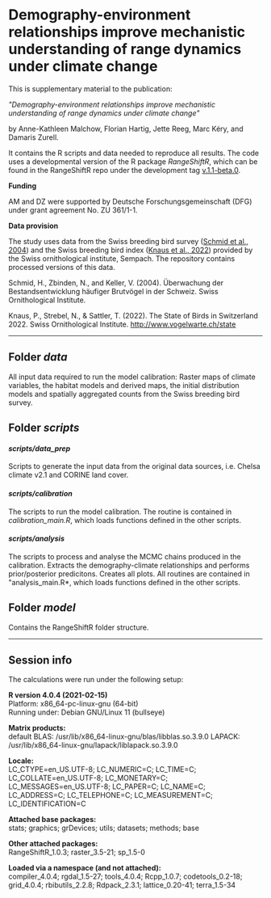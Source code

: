 # Demography-environment relationships improve mechanistic understanding of range dynamics under climate change

This is supplementary material to the publication:

*"Demography-environment relationships improve mechanistic understanding of range dynamics under climate change"*

by Anne-Kathleen Malchow, Florian Hartig, Jette Reeg, Marc Kéry, and Damaris Zurell.

It contains the R scripts and data needed to reproduce all results. The code uses a developmental version of the R package *RangeShiftR*, which can be found in the RangeShiftR repo under the development tag [v.1.1-beta.0](https://github.com/RangeShifter/RangeShiftR-package/releases/tag/v.1.1-beta.0).


**Funding**

AM and DZ were supported by Deutsche Forschungsgemeinschaft (DFG) under grant agreement No. ZU 361/1-1.


**Data provision**

The study uses data from the Swiss breeding bird survey ([Schmid et al., 2004](#1)) and the Swiss breeding bird index ([Knaus et al., 2022](#2)) provided by the Swiss ornithological institute, Sempach.
The repository contains processed versions of this data.

<a id="1"></a>
Schmid, H., Zbinden, N., and Keller, V. (2004). Überwachung der Bestandsentwicklung häufiger Brutvögel in der Schweiz. Swiss Ornithological Institute.

<a id="2"></a>
Knaus, P., Strebel, N., & Sattler, T. (2022). The State of Birds in Switzerland 2022. Swiss Ornithological Institute. http://www.vogelwarte.ch/state

---

## Folder *data*

All input data required to run the model calibration: Raster maps of climate variables, the habitat models and derived maps, the initial distribution models and spatially aggregated counts from the Swiss breeding bird survey.


## Folder *scripts*

#### *scripts/data_prep*

Scripts to generate the input data from the original data sources, i.e. Chelsa climate v2.1 and CORINE land cover.

#### *scripts/calibration*

The scripts to run the model calibration. The routine is contained in *calibration_main.R*, which loads functions defined in the other scripts.

#### *scripts/analysis*

The scripts to process and analyse the MCMC chains produced in the calibration. Extracts the demography-climate relationships and performs prior/posterior predicitons. Creates all plots. All routines are contained in "analysis_main.R*, which loads functions defined in the other scripts.

## Folder *model*

Contains the RangeShiftR folder structure.

---

## Session info

The calculations were run under the following setup:

**R version 4.0.4 (2021-02-15)**  
Platform: x86_64-pc-linux-gnu (64-bit)  
Running under: Debian GNU/Linux 11 (bullseye)  

**Matrix products:**  
default
BLAS:   /usr/lib/x86_64-linux-gnu/blas/libblas.so.3.9.0
LAPACK: /usr/lib/x86_64-linux-gnu/lapack/liblapack.so.3.9.0

**Locale:**  
 LC_CTYPE=en_US.UTF-8; LC_NUMERIC=C; LC_TIME=C; LC_COLLATE=en_US.UTF-8; LC_MONETARY=C; LC_MESSAGES=en_US.UTF-8; LC_PAPER=C; LC_NAME=C; LC_ADDRESS=C; LC_TELEPHONE=C; LC_MEASUREMENT=C; LC_IDENTIFICATION=C  

**Attached base packages:**  
 stats; graphics; grDevices; utils; datasets; methods; base  

**Other attached packages:**  
 RangeShiftR_1.0.3; raster_3.5-21; sp_1.5-0  

**Loaded via a namespace (and not attached):**  
 compiler_4.0.4; rgdal_1.5-27; tools_4.0.4; Rcpp_1.0.7; codetools_0.2-18; grid_4.0.4; rbibutils_2.2.8; Rdpack_2.3.1; lattice_0.20-41; terra_1.5-34 

